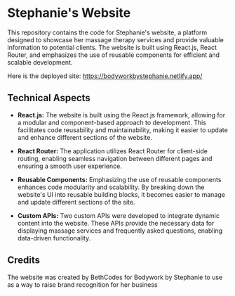 # Stephanie's Website

This repository contains the code for Stephanie's website, a platform designed to showcase her massage therapy services and provide valuable information to potential clients. The website is built using React.js, React Router, and emphasizes the use of reusable components for efficient and scalable development.

Here is the deployed site: https://bodyworkbystephanie.netlify.app/

## Technical Aspects

- **React.js:** The website is built using the React.js framework, allowing for a modular and component-based approach to development. This facilitates code reusability and maintainability, making it easier to update and enhance different sections of the website.

- **React Router:** The application utilizes React Router for client-side routing, enabling seamless navigation between different pages and ensuring a smooth user experience.

- **Reusable Components:** Emphasizing the use of reusable components enhances code modularity and scalability. By breaking down the website's UI into reusable building blocks, it becomes easier to manage and update different sections of the site.

- **Custom APIs:** Two custom APIs were developed to integrate dynamic content into the website. These APIs provide the necessary data for displaying massage services and frequently asked questions, enabling data-driven functionality.

## Credits

The website was created by BethCodes for Bodywork by Stephanie to use as a way to raise brand recognition for her business
